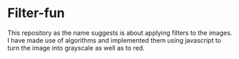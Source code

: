 # Filter-fun
This repository as the name suggests is about applying filters to the images.
I have made use of algorithms and implemented them using javascript to turn the image into grayscale as well as to red.
